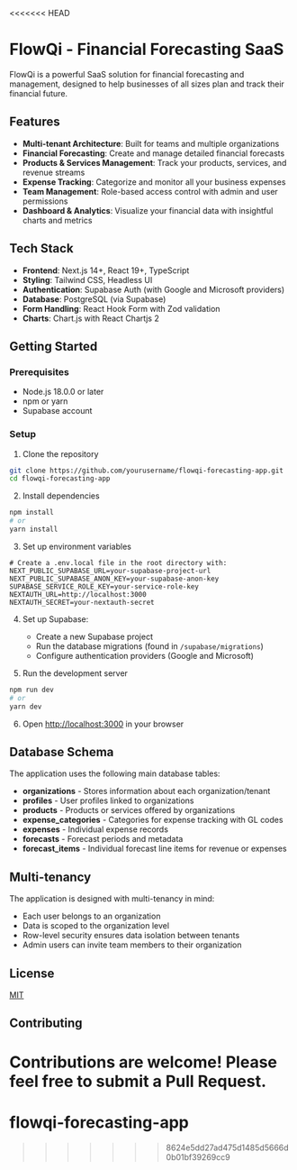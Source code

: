 <<<<<<< HEAD
# FlowQi - Financial Forecasting SaaS

FlowQi is a powerful SaaS solution for financial forecasting and management, designed to help businesses of all sizes plan and track their financial future.

## Features

- **Multi-tenant Architecture**: Built for teams and multiple organizations
- **Financial Forecasting**: Create and manage detailed financial forecasts
- **Products & Services Management**: Track your products, services, and revenue streams
- **Expense Tracking**: Categorize and monitor all your business expenses
- **Team Management**: Role-based access control with admin and user permissions
- **Dashboard & Analytics**: Visualize your financial data with insightful charts and metrics

## Tech Stack

- **Frontend**: Next.js 14+, React 19+, TypeScript
- **Styling**: Tailwind CSS, Headless UI
- **Authentication**: Supabase Auth (with Google and Microsoft providers)
- **Database**: PostgreSQL (via Supabase)
- **Form Handling**: React Hook Form with Zod validation
- **Charts**: Chart.js with React Chartjs 2

## Getting Started

### Prerequisites

- Node.js 18.0.0 or later
- npm or yarn
- Supabase account

### Setup

1. Clone the repository
```bash
git clone https://github.com/yourusername/flowqi-forecasting-app.git
cd flowqi-forecasting-app
```

2. Install dependencies
```bash
npm install
# or
yarn install
```

3. Set up environment variables
```
# Create a .env.local file in the root directory with:
NEXT_PUBLIC_SUPABASE_URL=your-supabase-project-url
NEXT_PUBLIC_SUPABASE_ANON_KEY=your-supabase-anon-key
SUPABASE_SERVICE_ROLE_KEY=your-service-role-key
NEXTAUTH_URL=http://localhost:3000
NEXTAUTH_SECRET=your-nextauth-secret
```

4. Set up Supabase:
   - Create a new Supabase project
   - Run the database migrations (found in `/supabase/migrations`)
   - Configure authentication providers (Google and Microsoft)

5. Run the development server
```bash
npm run dev
# or
yarn dev
```

6. Open [http://localhost:3000](http://localhost:3000) in your browser

## Database Schema

The application uses the following main database tables:

- **organizations** - Stores information about each organization/tenant
- **profiles** - User profiles linked to organizations
- **products** - Products or services offered by organizations
- **expense_categories** - Categories for expense tracking with GL codes
- **expenses** - Individual expense records
- **forecasts** - Forecast periods and metadata
- **forecast_items** - Individual forecast line items for revenue or expenses

## Multi-tenancy

The application is designed with multi-tenancy in mind:

- Each user belongs to an organization
- Data is scoped to the organization level
- Row-level security ensures data isolation between tenants
- Admin users can invite team members to their organization

## License

[MIT](LICENSE)

## Contributing

Contributions are welcome! Please feel free to submit a Pull Request. 
=======
# flowqi-forecasting-app
>>>>>>> 8624e5dd27ad475d1485d5666d0b01bf39269cc9
